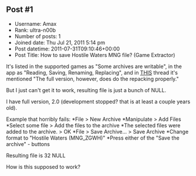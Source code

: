 ## Post #1
- Username: Amax
- Rank: ultra-n00b
- Number of posts: 1
- Joined date: Thu Jul 21, 2011 5:14 pm
- Post datetime: 2011-07-31T09:10:46+00:00
- Post Title: How to save Hostile Waters MNG file? (Game Extractor)

It's listed in the supported games as "Some archives are writable", in the app as "Reading, Saving, Renaming, Replacing", and in [THIS](http://forum.xentax.com/viewtopic.php?p=8331#p8331) thread it's mentioned "The full version, however, does do the repacking properly."

But I just can't get it to work, resulting file is just a bunch of NULL.

I have full version, 2.0 (development stopped? that is at least a couple years old).

Example that horribly fails:
*File > New Archive
*Manipulate > Add Files
*Select some file > Add the files to the archive
*The selected files were added to the archive. > OK
*File > Save Archive... > Save Archive
*Change format to "Hostile Waters (MNG_ZGWH)"
*Press either of the "Save the archive" - buttons

Resulting file is 32 NULL

 

How is this supposed to work?
